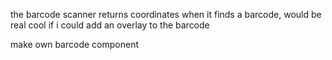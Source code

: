 the barcode scanner returns coordinates when it finds a barcode, would be real cool if i could add an overlay to the barcode

make own barcode component